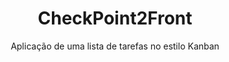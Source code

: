 <h1 align="center">
  CheckPoint2Front
</h1>

<p align="center">
  Aplicação de uma lista de tarefas no estilo Kanban
</p>
